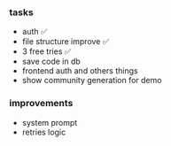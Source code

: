 ### tasks
- auth                                 ✅
- file structure improve               ✅
- 3 free tries                         ✅
- save code in db
- frontend auth and others things
- show community generation for demo

### improvements
- system prompt
- retries logic